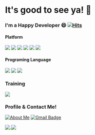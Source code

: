 # It's good to see ya! 👋

### I'm a Happy Developer 😄 [![Hits](https://hits.seeyoufarm.com/api/count/incr/badge.svg?url=https%3A%2F%2Fgithub.com%2FthiagoBfim%2Fhit-counter&count_bg=%2379C83D&title_bg=%23555555&icon=&icon_color=%23E7E7E7&title=hits&edge_flat=false)](https://hits.seeyoufarm.com)

#### Platform

<img src="https://img.shields.io/badge/-Flutter-02569B.svg?logo=flutter&style=plastic"> <img src="https://img.shields.io/badge/-Angular-c40904?logo=Angular&style=plastic">  <img src="https://img.shields.io/badge/-Git-ff9c8a.svg?logo=git&style=plastic">  <img src="https://img.shields.io/badge/Spring-8eedc2.svg?logo=spring&style=plastic"> <img src="https://img.shields.io/badge/-Firebase-FFCA28.svg?logo=firebase&style=plastic">  <img src="https://img.shields.io/badge/-Docker-51b1e8.svg?logo=docker&style=plastic"> 

#### Programing Language

 <img src="https://img.shields.io/badge/-Dart-00599C.svg?logo=dart&style=plastic"> <img src="https://img.shields.io/badge/-JavaScript-F7DF1E.svg?logo=JavaScript&style=plastic"> <img src="https://img.shields.io/badge/-Java-007396.svg?logo=java&style=plastic"> 


### Training

 <img src="https://img.shields.io/badge/-Microservices-005571.svg?logo=Kafka&style=plastic"> 

### Profile & Contact Me!
[![About Me](https://img.shields.io/badge/-AboutMe-FF5722.svg?&style=plastic)](https://thiagobfim.github.io/Portfolio/#/) [![Gmail Badge](https://img.shields.io/badge/-Gmail-D14836.svg?logo=gmail&style=plastic&link=mailto:thiagobomfim.work@gmail.com)](mailto:thiagobomfim.work@gmail.com)






<a href="https://github.com/thiagobfim?tab=repositories">
  <img align="center" src="https://github-readme-stats.vercel.app/api/top-langs/?username=thiagobfim&hide=jupyter%20notebook&theme=dracula&hide_langs_below=0" />
</a>

<a href="https://github.com/thiagobfim">
  <img align="center" src="https://github-readme-stats.anuraghazra1.vercel.app/api?username=thiagobfim&show_icons=true&theme=dracula&line_height=40&title_color=7221ff"
</a>

